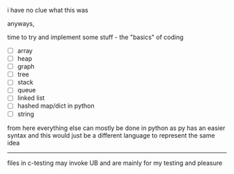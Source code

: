 i have no clue what this was

anyways,

time to try and implement some stuff - the "basics" of coding


- [ ] array
- [ ] heap
- [ ] graph
- [ ] tree
- [ ] stack
- [ ] queue
- [ ] linked list
- [ ] hashed map/dict in python
- [ ] string

from here everything else can mostly be done in python as py has an easier syntax and this would just be a different language to represent the same idea  



---



files in c-testing may invoke UB and are mainly for my testing and pleasure